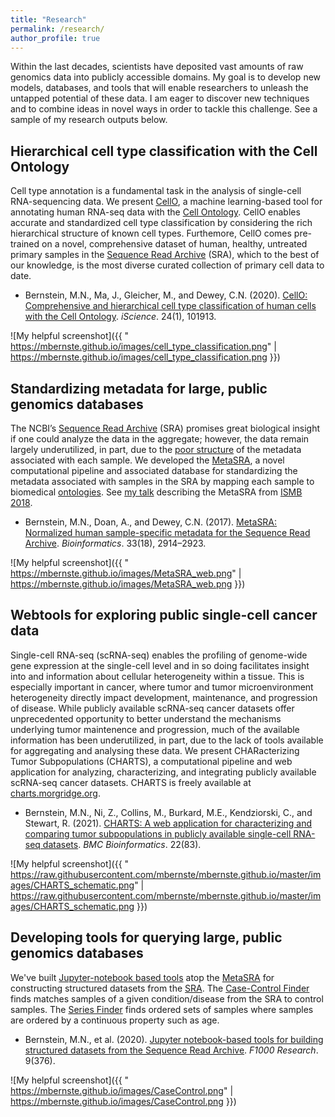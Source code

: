 ```yaml
---
title: "Research"
permalink: /research/
author_profile: true
---
```


Within the last decades, scientists have deposited vast amounts of raw genomics data into publicly accessible domains.  My goal is to develop new models, databases, and tools that will enable researchers to unleash the untapped potential of these data. I am eager to discover new techniques and to combine ideas in novel ways in order to tackle this challenge. See a sample of my research outputs below.

## Hierarchical cell type classification with the Cell Ontology

Cell type annotation is a fundamental task in the analysis of single-cell RNA-sequencing data. We present [CellO](https://github.com/deweylab/CellO), a machine learning-based tool for annotating human RNA-seq data with the [Cell Ontology](http://www.obofoundry.org/ontology/cl.html). CellO enables accurate and standardized cell type classification by considering the rich hierarchical structure of known cell types. Furthemore, CellO comes pre-trained on a novel, comprehensive dataset of human, healthy, untreated primary samples in the [Sequence Read Archive](https://www.ncbi.nlm.nih.gov/sra) (SRA), which to the best of our knowledge, is the most diverse curated collection of primary cell data to date. 

* Bernstein, M.N., Ma, J., Gleicher, M., and Dewey, C.N. (2020). [CellO: Comprehensive and hierarchical cell type classification of human cells with the Cell Ontology](https://doi.org/10.1016/j.isci.2020.101913). _iScience_. 24(1), 101913.

[logo]: https://mbernste.github.io/images/MetaSRA_overview.png "Logo Title Text 2"
![My helpful screenshot]({{ "  https://mbernste.github.io/images/cell_type_classification.png" |   https://mbernste.github.io/images/cell_type_classification.png }})

## Standardizing metadata for large, public genomics databases

The NCBI’s [Sequence Read Archive](https://www.ncbi.nlm.nih.gov/sra) (SRA) promises great biological insight if one could analyze the data in the aggregate; 
however, the data remain largely underutilized, in part, due to the [poor structure](https://www.nature.com/articles/sdata201921) of the metadata associated with each sample. We developed the [MetaSRA](http://metasra.biostat.wisc.edu), a novel computational pipeline and associated database for standardizing the metadata associated with samples in the SRA by mapping each sample to biomedical [ontologies](https://en.wikipedia.org/wiki/Ontology_(information_science)).  See [my talk](https://www.youtube.com/watch?v=pVHMq9SdUtc) describing the MetaSRA from [ISMB 2018](https://www.iscb.org/ismb2018).

* Bernstein, M.N., Doan, A., and Dewey, C.N. (2017). [MetaSRA: Normalized human sample-specific metadata for the Sequence Read Archive](https://doi.org/10.1093/bioinformatics/btx334). _Bioinformatics_. 33(18), 2914–2923. 

[logo]: https://mbernste.github.io/images/MetaSRA_overview.png "Logo Title Text 2"
![My helpful screenshot]({{ " https://mbernste.github.io/images/MetaSRA_web.png" |  https://mbernste.github.io/images/MetaSRA_web.png }})

## Webtools for exploring public single-cell cancer data

Single-cell RNA-seq (scRNA-seq) enables the profiling of genome-wide gene expression at the single-cell level and in so doing facilitates insight into and information about cellular heterogeneity within a tissue. This is especially important in cancer, where tumor and tumor microenvironment heterogeneity directly impact development, maintenance, and progression of disease. While publicly available scRNA-seq cancer datasets offer unprecedented opportunity to better understand the mechanisms underlying tumor maintenence and progression, much of the available information has been underutilized, in part, due to the lack of tools available for aggregating and analysing these data. We present CHARacterizing Tumor Subpopulations (CHARTS), a computational pipeline and web application for analyzing, characterizing, and integrating publicly available scRNA-seq cancer datasets. CHARTS is freely available at [charts.morgridge.org](https://charts.morgridge.org).

* Bernstein, M.N., Ni, Z., Collins, M., Burkard, M.E., Kendziorski, C., and Stewart, R. (2021). [CHARTS: A web application for characterizing and comparing tumor subpopulations in publicly available single-cell RNA-seq datasets](https://bmcbioinformatics.biomedcentral.com/articles/10.1186/s12859-021-04021-x). _BMC Bioinformatics_. 22(83).

![My helpful screenshot]({{ " https://raw.githubusercontent.com/mbernste/mbernste.github.io/master/images/CHARTS_schematic.png" |  https://raw.githubusercontent.com/mbernste/mbernste.github.io/master/images/CHARTS_schematic.png }})


## Developing tools for querying large, public genomics databases

We've built [Jupyter-notebook based tools](https://github.com/mbernste/hypothesis-driven-SRA-queries) atop the [MetaSRA](http://metasra.biostat.wisc.edu) for constructing structured datasets from the [SRA](https://www.ncbi.nlm.nih.gov/sra). The [Case-Control Finder](https://colab.research.google.com/drive/1HX8V5yFRCh-AdkC-XHnfo6thg6VHwplC?usp=sharing) finds matches samples of a given condition/disease from the SRA to control samples. The [Series Finder](https://colab.research.google.com/drive/1BNmBokHi41ODCWeS3G_WY8OfZ54RVXf3?usp=sharing) finds ordered sets of samples where samples are ordered by a continuous property such as age.

* Bernstein, M.N., et al. (2020). [Jupyter notebook-based tools for building structured datasets from the Sequence Read Archive](https://f1000research.com/articles/9-376). _F1000 Research_. 9(376).

![My helpful screenshot]({{ " https://mbernste.github.io/images/CaseControl.png" |  https://mbernste.github.io/images/CaseControl.png }})


